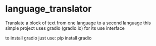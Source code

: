 # language_translator
Translate a block of text from one language to a second language
this simple project uses gradio (gradio.io) for its use interface

to install gradio just use:
pip install gradio
